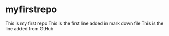 # myfirstrepo
This is my first repo
This is the first line added in mark down file
This is the line added from GtHub
